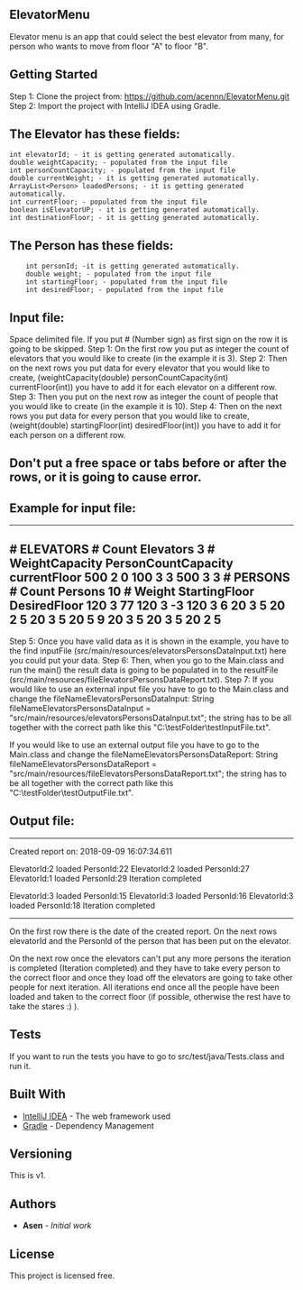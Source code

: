## ElevatorMenu
Elevator menu is an app that could select the best elevator from many, for person who wants to move from floor "A" to
floor "B".

## Getting Started

Step 1:
Clone the project from: https://github.com/acennn/ElevatorMenu.git
Step 2:
Import the project with IntelliJ IDEA using Gradle.

## The Elevator has these fields:

    int elevatorId; - it is getting generated automatically.
    double weightCapacity; - populated from the input file
    int personCountCapacity; - populated from the input file
    double currentWeight; - it is getting generated automatically.
    ArrayList<Person> loadedPersons; - it is getting generated automatically.
    int currentFloor; - populated from the input file
    boolean isElevatorUP; - it is getting generated automatically.
    int destinationFloor; - it is getting generated automatically.

## The Person has these fields:

        int personId; -it is getting generated automatically.
        double weight; - populated from the input file
        int startingFloor; - populated from the input file
        int desiredFloor; - populated from the input file


## Input file:

Space delimited file. If you put \# (Number sign) as first sign on the row it is going to be skipped.
Step 1:
On the first row you put as integer the count of elevators that you would like to create (in the example it is 3).
Step 2:
Then on the next rows you put data for every elevator that you would like to create,
(weightCapacity(double) personCountCapacity(int) currentFloor(int)) you have to add it for each elevator on a different row.
Step 3:
Then you put on the next row as integer the count of people that you would like to create (in the example it is 10).
Step 4:
Then on the next rows you put data for every person that you would like to create,
(weight(double) startingFloor(int) desiredFloor(int)) you have to add it for each person on a different row.

## Don't put a free space or tabs before or after the rows, or it is going to cause error.

## Example for input file:
----------------------------------------------------------------------------------------------------------------------------------------------------

\# ELEVATORS
\# Count Elevators
3
\# WeightCapacity PersonCountCapacity currentFloor
500 2 0
100 3 3
500 3 3
\# PERSONS
\# Count Persons
10
\# Weight StartingFloor DesiredFloor
120 3 77
120 3 -3
120 3 6
20 3 5
20 2 5
20 3 5
20 5 9
20 3 5
20 3 5
20 2 5
----------------------------------------------------------------------------------------------------------------------------------------------------
Step 5:
Once you have valid data as it is shown in the example, you have to the find inputFile
(src/main/resources/elevatorsPersonsDataInput.txt) here you could put your data.
Step 6:
Then, when you go to the Main.class and run the main() the result data is going to be populated in to the resultFile (src/main/resources/fileElevatorsPersonsDataReport.txt).
Step 7:
If you would like to use an external input file you have to go to the Main.class and change the fileNameElevatorsPersonsDataInput:
        String fileNameElevatorsPersonsDataInput = "src/main/resources/elevatorsPersonsDataInput.txt";
the string has to be all together with the correct path like this "C:\testFolder\testInputFile.txt".

If you would like to use an external output file you have to go to the Main.class and change the fileNameElevatorsPersonsDataReport:
        String fileNameElevatorsPersonsDataReport = "src/main/resources/fileElevatorsPersonsDataReport.txt";
the string has to be all together with the correct path like this "C:\testFolder\testOutputFile.txt".

## Output file:
----------------------------------------------------------------------------------------------------------------------------------------------------

Created report on: 2018-09-09 16:07:34.611

ElevatorId:2 loaded PersonId:22
ElevatorId:2 loaded PersonId:27
ElevatorId:1 loaded PersonId:29
Iteration completed

ElevatorId:3 loaded PersonId:15
ElevatorId:3 loaded PersonId:16
ElevatorId:3 loaded PersonId:18
Iteration completed

----------------------------------------------------------------------------------------------------------------------------------------------------

On the first row there is the date of the created report.
On the next rows elevatorId and the PersonId of the person that has been put on the elevator.

On the next row once the elevators can't put any more persons the iteration is completed (Iteration completed) and they have to take every person to the correct
floor and once they load off the elevators are going to take other people for next iteration. All iterations  end
once all the people have been loaded and taken to the correct floor (if possible, otherwise the rest have to take the stares :) ).

## Tests
If you want to run the tests you have to go to src/test/java/Tests.class and run it.

## Built With
* [IntelliJ IDEA](https://www.jetbrains.com/idea/) - The web framework used
* [Gradle](https://maven.apache.org/) - Dependency Management

## Versioning
This is v1.

## Authors
* **Asen** - *Initial work*

## License
This project is licensed free.

